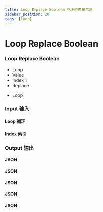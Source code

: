 ```yaml
---
title: Loop Replace Boolean 循环替换布尔值
sidebar_position: 20
tags: [loop]
---
```


# Loop Replace Boolean

<div className="patch-container">
    <div className="patch processor">
        <h3>Loop Replace Boolean</h3>
        <ul className="inputs">
            <li>Loop <span className="checkbox-off"></span></li>
            <li>Value <span className="checkbox-off"></span></li>
            <li>Index <span>1</span></li>
            <li>Replace <span className="patch-pulse-preview"><span className="dot"></span></span></li>
        </ul>
        <ul className="outputs">
            <li>Loop <span className="checkbox-off"></span></li>
        </ul>
    </div>
</div>

<div className="port-descriptions">
<div className="inputs">

### Input 输入

#### Loop 循环

#### Index 索引

</div>
<div className="outputs">

### Output 输出

#### JSON

#### JSON

#### JSON

#### JSON

#### JSON

</div>
</div>